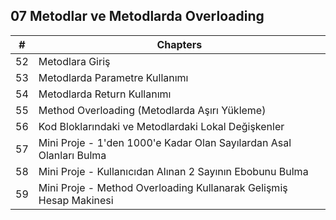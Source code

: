 ## 07 Metodlar ve Metodlarda Overloading

| #    | Chapters                                                             |
|------|----------------------------------------------------------------------|
| 52   | Metodlara Giriş                                                      |
| 53   | Metodlarda Parametre Kullanımı                                       |
| 54   | Metodlarda Return Kullanımı                                          |
| 55   | Method Overloading \(Metodlarda Aşırı Yükleme\)                      |
| 56   | Kod Bloklarındaki ve Metodlardaki Lokal Değişkenler                  |
| 57   | Mini Proje \- 1'den 1000'e Kadar Olan Sayılardan Asal Olanları Bulma |
| 58   | Mini Proje \- Kullanıcıdan Alınan 2 Sayının Ebobunu Bulma            |
| 59   | Mini Proje \- Method Overloading Kullanarak Gelişmiş Hesap Makinesi  |
